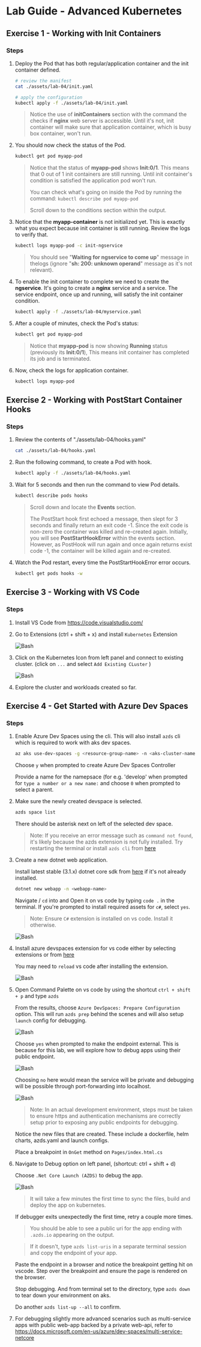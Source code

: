 # Lab Guide - Advanced Kubernetes

## Exercise 1 - Working with Init Containers

### Steps

1. Deploy the Pod that has both regular/application
container and the init container defined. 

    ```bash
    # review the manifest
    cat ./assets/lab-04/init.yaml

    # apply the configuration
    kubectl apply -f ./assets/lab-04/init.yaml
    ```

    > Notice the use of **initContainers** section with the command the checks if **nginx** web server is accessible. Until it's not, init container will make sure that application container, which is busy box container, won't run. 

2. You should now check the status of the Pod. 

    ```bash
    kubectl get pod myapp-pod
    ```

    > Notice that the status of **myapp-pod** shows **Init:0/1**. This means that 0 out of 1 init containers are still running. Until init container's condition is satisfied the application pod won't run.  
    > 
    > You can check what's going on inside the Pod by running the command: ```kubectl describe pod myapp-pod```
    >
    > Scroll down to the conditions section within the output.

1. Notice that the **myapp-container** is not initialized yet. This is exactly what you expect because init container is still running. Review the logs to verify that.

    ```bash
    kubectl logs myapp-pod -c init-ngservice
    ```

    > You should see "**Waiting for ngservice to come up**" message in thelogs (ignore "**sh: 200: unknown operand**" message as it's not relevant).  

1. To enable the init container to complete we need to create the **ngservice**. It's going to create a **nginx** service and a service. The service endpoint, once up and running, will satisfy the init container condition.

    ```bash
    kubectl apply -f ./assets/lab-04/myservice.yaml
    ```

1. After a couple of minutes, check the Pod's status:

    ```bash
    kubectl get pod myapp-pod
    ```

    > Notice that **myapp-pod** is now showing **Running** status (previously its **Init:0/1**), This means init container has completed its job and is terminated.  

1. Now, check the logs for application container.

    ```bash
    kubectl logs myapp-pod
    ```

## Exercise 2 - Working with PostStart Container Hooks

### Steps

1. Review the contents of "./assets/lab-04/hooks.yaml"

    ```bash
    cat ./assets/lab-04/hooks.yaml
    ```

2. Run the following command, to create a Pod with hook.  

    ```bash
    kubectl apply -f ./assets/lab-04/hooks.yaml
    ```
    
3. Wait for 5 seconds and then run the command to view Pod details.

    ```bash
    kubectl describe pods hooks
    ```

    > Scroll down and locate the **Events** section. 
    >
    > The PostStart hook first echoed a message, then slept for 3 seconds and finally return an exit code -1. Since the exit code is non-zero the container was killed and re-created again. Initially, you will see **PostStartHookError** within the events section. However, as PostHook will run again and once again returns exist code -1, the container will be killed again and re-created.  

4. Watch the Pod restart, every time the PostStartHookError error occurs.

    ```bash
    kubectl get pods hooks -w
    ```

## Exercise 3 - Working with VS Code

### Steps

1. Install VS Code from https://code.visualstudio.com/ 

2. Go to Extensions (ctrl + shift + x) and install `Kubernetes` Extension 

    ![Bash](./imgs/04/03_k8s_extension.png)

3. Click on the Kubernetes Icon from left panel and connect to existing cluster. (click on `...` and select `Add Existing CLuster` )

    ![Bash](./imgs/04/03_k8s_add_existing_cluster.png)

4. Explore the cluster and workloads created so far.

## Exercise 4 - Get Started with Azure Dev Spaces

### Steps

1. Enable Azure Dev Spaces using the cli. This will also install `azds` cli which is required to work with aks dev spaces.

    ```bash
    az aks use-dev-spaces -g <resource-group-name> -n <aks-cluster-name>
    ```

    Choose `y` when prompted to create Azure Dev Spaces Controller

    Provide a name for the namepsace (for e.g. 'develop' when prompted for `type a number or a new name:` and choose `0` when prompted to select a parent.

2. Make sure the newly created devspace is selected.

    ```bash
    azds space list
    ```
    There should be asterisk next on left of the selected dev space.

    >Note: If you receive an error message such as `command not found`, it's likely because the azds extension is not fully installed. Try restarting the terminal or install `azds cli` from [here](https://docs.microsoft.com/bs-latn-ba/azure/dev-spaces/how-to/install-dev-spaces#install-the-client-side-tools)

3. Create a new dotnet web application. 

    Install latest stable (3.1.x) dotnet core sdk from [here](https://dotnet.microsoft.com/download) if it's not already installed. 

    ```bash
    dotnet new webapp -n <webapp-name>
    ```

    Navigate / `cd` into <webapp-name> and Open it on vs code by typing `code .` in the terminal. If you're prompted to install required assets for `c#`, select `yes`. 
    
    > Note: Ensure `C#` extension is installed on vs code. Install it otherwise.  

    ![Bash](./imgs/04/04_csharp_assets.png)

4. Install azure devspaces extension for vs code either by selecting extensions or from [here](https://marketplace.visualstudio.com/items?itemName=azuredevspaces.azds)

    You may need to `reload` vs code after installing the extension.

    ![Bash](./imgs/04/04_azds_vs_code_extension.png)

5. Open Command Palette on vs code by using the shortcut `ctrl + shift + p` and type `azds`

    From the results, choose `Azure DevSpaces: Prepare Configuration` option. This will run `azds prep` behind the scenes and will also setup `launch` config for debugging.

    ![Bash](./imgs/04/04_azds_prep.png)

    Choose `yes` when prompted to make the endpoint external. This is because for this lab, we will explore how to debug apps using their public endpoint. 

    ![Bash](./imgs/04/04_azds_endpoint_type.png)

    Choosing `no` here would mean the service will be private and debugging will be possible through port-forwarding into localhost. 

    ![Bash](./imgs/04/04_azds_prep_confirmation.png)
    
    >Note: In an actual development environment, steps must be taken to ensure https and authentication mechanisms are correctly setup prior to exposing any public endpoints for debugging.

    Notice the new files that are created. These include a dockerfile, helm charts, azds.yaml and launch configs.    

    Place a breakpoint in `OnGet` method on `Pages/index.html.cs`  
    
6. Navigate to Debug option on left panel, (shortcut: ctrl + shift + d)

    Choose `.Net Core Launch (AZDS)` to debug the app.

    ![Bash](./imgs/04/04_azds_debug_option.png)

    >It will take a few minutes the first time to sync the files, build and deploy the app on kubernetes.

    If debugger exits unexpectedly the first time, retry a couple more times.

    >You should be able to see a public uri for the app ending with `.azds.io` appearing on the output.
    
    >If it doesn't, type `azds list-uris` in a separate terminal session and copy the endpoint of your app.

    Paste the endpoint in a browser and notice the breakpoint getting hit on vscode. Step over the breakpoint and ensure the page is rendered on the browser.

    Stop debugging. And from terminal set to the <app-name> directory, type `azds down` to tear down your environment on aks. 

    Do another `azds list-up --all` to confirm.


7. For debugging slightly more advanced scenarios such as multi-service apps with public web-app backed by a private web-api, refer to https://docs.microsoft.com/en-us/azure/dev-spaces/multi-service-netcore




    
